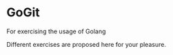 # GoGit
For exercising the usage of Golang

Different exercises are proposed here for your pleasure.
